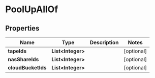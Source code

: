 

# PoolUpAllOf

## Properties

Name | Type | Description | Notes
------------ | ------------- | ------------- | -------------
**tapeIds** | **List&lt;Integer&gt;** |  |  [optional]
**nasShareIds** | **List&lt;Integer&gt;** |  |  [optional]
**cloudBucketIds** | **List&lt;Integer&gt;** |  |  [optional]



